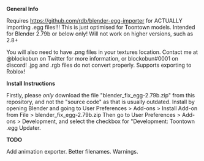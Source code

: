 **General Info**

Requires https://github.com/rdb/blender-egg-importer for ACTUALLY importing .egg files!!!
This is just optimised for Toontown models.
Intended for Blender 2.79b or below only! Will not work on higher versions, such as 2.8+

You will also need to have .png files in your textures location. Contact me at @blockobun on Twitter for more information, or blockobun#0001 on discord! .jpg and .rgb files do not convert properly.
Supports exporting to Roblox!

**Install Instructions**

Firstly, please *only* download the file "blender_fix_egg-2.79b.zip" from this repository, and not the "source code" as that is usually outdated.
Install by opening Blender and going to User Preferences > Add-ons >  Install Add-on from File > blender_fix_egg-2.79b.zip
Then go to User Preferences > Add-ons > Development, and select the checkbox for "Development: Toontown .egg Updater.

**TODO**

Add animation exporter.
Better filenames.
Warnings.
